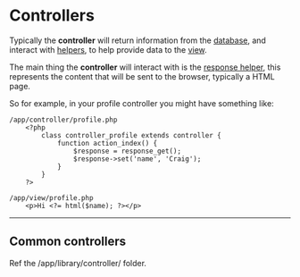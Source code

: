 
# Controllers

Typically the **controller** will return information from the [database](../../doc/system/database.md), and interact with [helpers](../../doc/helpers.md), to help provide data to the [view](../../doc/setup/views.md).

The main thing the **controller** will interact with is the [response helper](../../doc/system/response.md), this represents the content that will be sent to the browser, typically a HTML page.

So for example, in your profile controller you might have something like:

	/app/controller/profile.php
		<?php
			class controller_profile extends controller {
				function action_index() {
                	$response = response_get();
					$response->set('name', 'Craig');
				}
			}
		?>

	/app/view/profile.php
		<p>Hi <?= html($name); ?></p>

---

## Common controllers

Ref the /app/library/controller/ folder.
